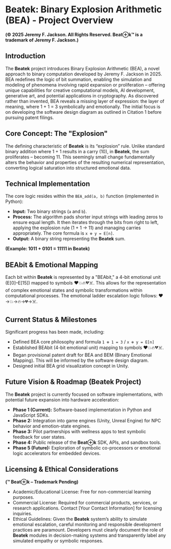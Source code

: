 # Beatek: Binary Explosion Arithmetic (BEA) - Project Overview

**(© 2025 Jeremy F. Jackson. All Rights Reserved. Beat⊕k™ is a trademark of Jeremy F. Jackson.)**

## Introduction

The **Beatek** project introduces Binary Explosion Arithmetic (BEA), a novel approach to binary computation developed by Jeremy F. Jackson in 2025. BEA redefines the logic of bit summation, enabling the simulation and modeling of phenomena involving rapid expansion or proliferation – offering unique capabilities for creative computational models, AI development, generative art, and potential applications in cryptography. As discovered rather than invented, BEA reveals a missing layer of expression: the layer of meaning, where 1 + 1 = 3 symbolically and emotionally.  The initial focus is on developing the software design diagram as outlined in Citation 1 before pursuing patent filings.

## Core Concept: The "Explosion"

The defining characteristic of **Beatek** is its “explosion” rule. Unlike standard binary addition where 1 + 1 results in a carry (10), in **Beatek**, the sum proliferates – becoming 11. This seemingly small change fundamentally alters the behavior and properties of the resulting numerical representation, converting logical saturation into structured emotional data.

## Technical Implementation

The core logic resides within the `BEA_add(a, b)` function (implemented in Python):

*   **Input:** Two binary strings (`a` and `b`).
*   **Process:** The algorithm pads shorter input strings with leading zeros to ensure equal length. It then iterates through the bits from right to left, applying the explosion rule (1 + 1 → 11) and managing carries appropriately.  The core formula is `x ⊕ y = E[n]`.
*   **Output:** A binary string representing the **Beatek** sum.

**(Example:  1011 + 0101 = 11111 in Beatek)**

## BEAbit & Emotional Mapping

Each bit within **Beatek** is represented by a "BEAbit," a 4-bit emotional unit (E[0]–E[15]) mapped to symbols ❤️💥🔥💔☠️. This allows for the representation of complex emotional states and symbolic transformations within computational processes. The emotional ladder escalation logic follows: ❤️→💥→🔥→💔→☠️.

## Current Status & Milestones

Significant progress has been made, including:

*   Defined BEA core philosophy and formula `1 ⊕ 1 = 3` / `x ⊕ y = E[n]`
*   Established BEAbit (4-bit emotional unit) mapping to symbols ❤️💥🔥💔☠️.
*   Began provisional patent draft for BEA and BEM (Binary Emotional Mapping).  This will be informed by the software design diagram.
*   Designed initial BEA grid visualization concept in Unity.

## Future Vision & Roadmap (Beatek Project)

The **Beatek** project is currently focused on software implementations, with potential future expansion into hardware acceleration:

*   **Phase 1 (Current):** Software-based implementation in Python and JavaScript SDKs.
*   **Phase 2:** Integration into game engines (Unity, Unreal Engine) for NPC behavior and emotion-state engines.
*   **Phase 3:** Pilot partnerships with wellness apps to test symbolic feedback for user states.
*   **Phase 4:** Public release of the **Beat⊕k** SDK, APIs, and sandbox tools.
*   **Phase 5 (Future):** Exploration of symbolic co-processors or emotional logic accelerators for embedded devices.

## Licensing & Ethical Considerations

**(™ **Beat⊕k** – Trademark Pending)**

*   Academic/Educational License: Free for non-commercial learning purposes.
*   Commercial License: Required for commercial products, services, or research applications. Contact [Your Contact Information] for licensing inquiries.
*   Ethical Guidelines: Given the **Beatek** system’s ability to simulate emotional escalation, careful monitoring and responsible development practices are paramount. Developers must clearly document the role of **Beatek** modules in decision-making systems and transparently label any simulated empathy or symbolic responses.



